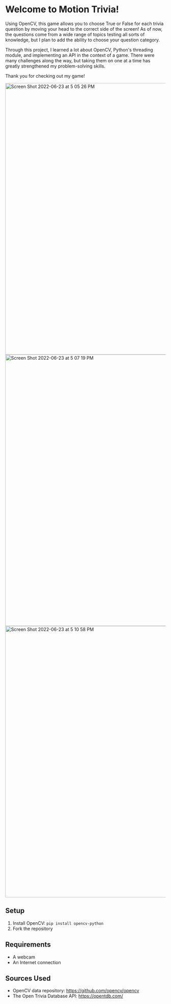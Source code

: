 # Welcome to Motion Trivia!

Using OpenCV, this game allows you to choose True or False for each trivia question by moving your head to the correct side of the screen! 
As of now, the questions come from a wide range of topics testing all sorts of knowledge, but I plan to add the ability to choose your
question category.

Through this project, I learned a lot about OpenCV, Python's threading module, and implementing an API in the context of a game. There were
many challenges along the way, but taking them on one at a time has greatly strengthened my problem-solving skills.

Thank you for checking out my game!

<img width="850" alt="Screen Shot 2022-06-23 at 5 05 26 PM" src="https://user-images.githubusercontent.com/94736149/175435351-2c8bef24-a6e1-4c70-8756-3f7c06cc925e.png">

<img width="850" alt="Screen Shot 2022-06-23 at 5 07 19 PM" src="https://user-images.githubusercontent.com/94736149/175435504-9173be7d-3ff8-47f5-b02e-f57769fe8444.png">

<img width="850" alt="Screen Shot 2022-06-23 at 5 10 58 PM" src="https://user-images.githubusercontent.com/94736149/175435513-ad6644eb-9401-465e-a54e-f6ed7cede13a.png">

## Setup

1. Install OpenCV: `pip install opencv-python`
2. Fork the repository

## Requirements
- A webcam
- An Internet connection

## Sources Used
- OpenCV data repository: https://github.com/opencv/opencv
- The Open Trivia Database API: https://opentdb.com/
